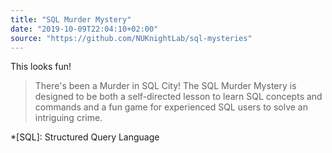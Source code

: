 ```yaml
---
title: "SQL Murder Mystery"
date: "2019-10-09T22:04:10+02:00"
source: "https://github.com/NUKnightLab/sql-mysteries"
---
```


This looks fun!

> There's been a Murder in SQL City! The SQL Murder Mystery is designed to be both a self-directed lesson to learn SQL concepts and commands and a fun game for experienced SQL users to solve an intriguing crime.

*[SQL]: Structured Query Language
